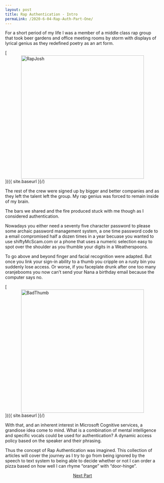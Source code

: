 ```yaml
---
layout: post
title: Rap Authentication - Intro
permaLink: /2020-6-04-Rap-Auth-Part-One/
---
```

For a short period of my life I was a member of a middle class rap group that took beer gardens and office meeting rooms by storm with displays of lyrical genius as they redefined poetry as an art form.

[<img src="{{ site.baseurl }}/images/rapJosh.jpg" alt="RapJosh" 
    style="width: 400px; 
    display: block;
    margin-left: auto;
    margin-right: auto;"/>]({{ site.baseurl }}/)

The rest of the crew were signed up by bigger and better companies and as they left the talent left the group. My rap genius was forced to remain inside of my brain.

The bars we shared and the fire produced stuck with me though as I considered authentication. 

Nowadays you either need a seventy five character password to please some archaic password management system, a one time password code to a email compromised half a dozen times in a year becuase you wanted to use shiftyMcScam.com or a phone that uses a numeric selection easy to spot over the shoulder as you thumble your digits in a Weatherspoons. 

To go above and beyond finger and facial recognition were adapted. But once you link your sign-in ability to a thumb you cripple on a rusty bin you suddenly lose access. Or worse, if you faceplate drunk after one too many oranjebooms you now can’t send your Nana a birthday email because the computer says no.

[<img src="{{ site.baseurl }}/images/badThumb.jpg" alt="BadThumb" 
    style="width: 400px; 
    display: block;
    margin-left: auto;
    margin-right: auto;"/>]({{ site.baseurl }}/)

With that, and an inherent interest in Microsoft Cognitive services, a grandiose idea come to mind. What is a combination of mental intelligence and specific vocals could be used for authentication? A dynamic access policy based on the speaker and their phrasing.

Thus the concept of Rap Authentication was imagined. This collection of articles will cover the journey as I try to go from being ignored by the speech to text system to being able to decide whether or not I can order a pizza based on how well I can rhyme “orange” with “door-hinge”.

<p style="text-align:center"><a href="https://joshuahall1995.github.io/labratory/2020-6-04-rap-auth-part-two">Next Part</a></p>